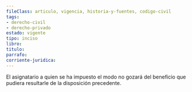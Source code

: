 ```yaml
---
fileClass: articulo, vigencia, historia-y-fuentes, codigo-civil
tags:
- derecho-civil
- derecho-privado
estado: vigente
tipo: inciso
libro:
titulo:
parrafo:
corriente-juridica:
---
```

El asignatario a quien se ha impuesto el modo no gozará del beneficio que pudiera resultarle de la disposición precedente.